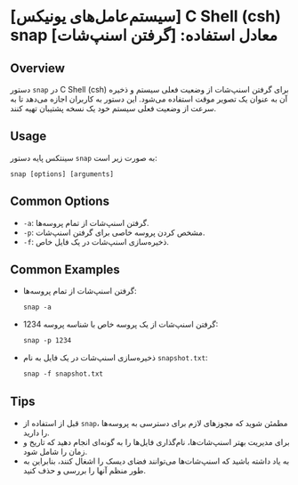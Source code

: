 # [سیستم‌عامل‌های یونیکس] C Shell (csh) snap معادل استفاده: [گرفتن اسنپ‌شات]

## Overview
دستور `snap` در C Shell (csh) برای گرفتن اسنپ‌شات از وضعیت فعلی سیستم و ذخیره آن به عنوان یک تصویر موقت استفاده می‌شود. این دستور به کاربران اجازه می‌دهد تا به سرعت از وضعیت فعلی سیستم خود یک نسخه پشتیبان تهیه کنند.

## Usage
سینتکس پایه دستور `snap` به صورت زیر است:

```
snap [options] [arguments]
```

## Common Options
- `-a`: گرفتن اسنپ‌شات از تمام پروسه‌ها.
- `-p`: مشخص کردن پروسه خاصی برای گرفتن اسنپ‌شات.
- `-f`: ذخیره‌سازی اسنپ‌شات در یک فایل خاص.

## Common Examples
- گرفتن اسنپ‌شات از تمام پروسه‌ها:
  ```csh
  snap -a
  ```

- گرفتن اسنپ‌شات از یک پروسه خاص با شناسه پروسه 1234:
  ```csh
  snap -p 1234
  ```

- ذخیره‌سازی اسنپ‌شات در یک فایل به نام `snapshot.txt`:
  ```csh
  snap -f snapshot.txt
  ```

## Tips
- قبل از استفاده از `snap`، مطمئن شوید که مجوزهای لازم برای دسترسی به پروسه‌ها را دارید.
- برای مدیریت بهتر اسنپ‌شات‌ها، نام‌گذاری فایل‌ها را به گونه‌ای انجام دهید که تاریخ و زمان را شامل شود.
- به یاد داشته باشید که اسنپ‌شات‌ها می‌توانند فضای دیسک را اشغال کنند، بنابراین به طور منظم آنها را بررسی و حذف کنید.